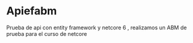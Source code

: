 # Apiefabm
Prueba de api con entity framework y netcore 6 , realizamos un ABM de prueba para el curso de netcore


